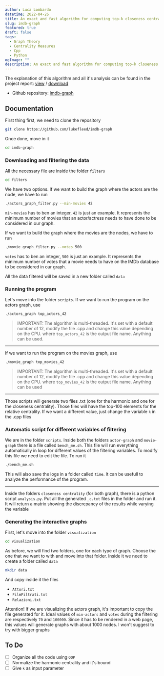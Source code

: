 ```yaml
---
author: Luca Lombardo
datetime: 2022-04-26
title: An exact and fast algorithm for computing top-k closeness centrality
slug: imdb-graph
featured: true
draft: false
tags:
  - Graph Theory
  - Centrality Measures
  - Cpp
  - Python
ogImage: ""
description: An exact and fast algorithm for computing top-k closeness centrality, tested on the IMDb dataset
---
```


The explanation of this algorithm and all it's analysis can be found in the project report: [view](https://github.com/lukefleed/imdb-graph/blob/main/tex/src/main.pdf) / [download](https://github.com/lukefleed/imdb-graph/raw/main/tex/src/main.pdf)

- Github repository: [imdb-graph](https://github.com/lukefleed/imdb-graph)

## Documentation

First thing first, we need to clone the repository

```bash
git clone https://github.com/lukefleed/imdb-graph
```

Once done, move in it

```bash
cd imdb-graph
```

### Downloading and filtering the data

All the necessary file are inside the folder `filters`

```bash
cd filters
```

We have two options. If we want to build the graph where the actors are the node, we have to run

```bash
./actors_graph_filter.py --min-movies 42
```

`min-movies` has to ben an integer, `42` is just an example. It represents the minimum number of movies that an actor/actress needs to have done to be considered in our graph.

If we want to build the graph where the movies are the nodes, we have to run

```bash
./movie_graph_filter.py --votes 500
```

`votes` has to ben an integer, `500` is just an example. It represents the minimum number of votes that a movie needs to have on the IMDb database to be considered in our graph.

All the data filtered will be saved in a new folder called `data`

### Running the program

Let's move into the folder `scripts`. If we want to run the program on the actors graph, use

```bash
./actors_graph top_actors_42
```

> IMPORTANT: The algorithm is multi-threaded. It's set with a default number of 12, modify the file .cpp and change this value depending on the CPU.
> where `top_actors_42` is the output file name. Anything can be used.

---

If we want to run the program on the movies graph, use

```bash
./movie_graph top_movies_42
```

> IMPORTANT: The algorithm is multi-threaded. It's set with a default number of 12, modify the file .cpp and change this value depending on the CPU.
> where `top_movies_42` is the output file name. Anything can be used

---

Those scripts will generate two files .txt (one for the harmonic and one for the closeness centrality). Those files will have the top-100 elements for the relative centrality. If we want a different value, just change the variable `k` in the .cpp files

### Automatic script for different variables of filtering

We are in the folder `scripts`. Inside both the folders `actor-graph` and `movie-graph` there is a file called `bench_me.sh`. This file will run everything automatically in loop for different values of the filtering variables. To modify this file we need to edit the file. To run it

```bash
./bench_me.sh
```

This will also save the logs in a folder called `time`. It can be usefull to analyze the performance of the program.

---

Inside the folders `closeness centrality` (for both graph), there is a python script `analysis.py`. Put all the generated `_c.txt` files in the folder and run it. It will return a matrix showing the discrepancy of the results while varying the variable

### Generating the interactive graphs

First, let's move into the folder `visualization`

```bash
cd visualization
```

As before, we will find two folders, one for each type of graph. Choose the one that we want to with and move into that folder. Inside it we need to create a folder called `data`

```bash
mkdir data
```

And copy inside it the files

- `Attori.txt`
- `FilmFiltrati.txt`
- `Relazioni.txt`

Attention! If we are visualizing the actors graph, it's important to copy the file generated for it. Ideal values of `min-actors` and `votes` during the filtering are respectively `70` and `100000`. Since it has to be rendered in a web page, this values will generate graphs with about 1000 nodes. I won't suggest to try with bigger graphs

## To Do

- [ ] Organize all the code using `OOP`
- [ ] Normalize the harmonic centrality and it's bound
- [ ] Give `k` as input parameter
